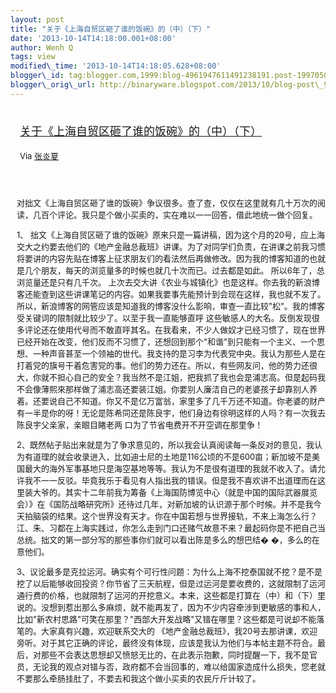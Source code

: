 ```yaml
--- 
layout: post 
title: "关于《上海自贸区砸了谁的饭碗》的（中）（下）"
date: '2013-10-14T14:18:00.001+08:00' 
author: Wenh Q
tags: view
modified\_time: '2013-10-14T14:18:05.628+08:00' 
blogger\_id: tag:blogger.com,1999:blog-4961947611491238191.post-1997050267783105726
blogger\_orig\_url: http://binaryware.blogspot.com/2013/10/blog-post\_9934.html
---
```

<div style="margin: 10px; padding: 5px;">

<div style="font-size: 18px;">

[关于《上海自贸区砸了谁的饭碗》的（中）（下）](http://blog.sina.com.cn/s/blog_55c5740f0101obpe.html)

</div>

<div style="font-size: 13px;">

Via [张炎夏](http://blog.sina.com.cn/yanxiazhang)

</div>

</div>

<div style="font-size: 13px; padding: 15px 0 10px 10px;">



对拙文《上海自贸区砸了谁的饭碗》争议很多。查了查，仅仅在这里就有几十万次的阅读，几百个评论。我只是个做小买卖的，实在难以一一回答，借此地统一做个回复。



1、
拙文《上海自贸区砸了谁的饭碗》原来只是一篇讲稿，因为这个月的20号，应上海交大之约要去他们的《地产金融总裁班》讲课。为了对同学们负责，在讲课之前我习惯将要讲的内容先贴在博客上征求朋友们的看法然后再做修改。因为我的博客知道的也就是几个朋友，每天的浏览量多的时候也就几十次而已。过去都是如此。
所以6年了，总浏览量还是只有几千次。
上次去交大讲《农业与城镇化》也是这样。你去我的新浪博客还能查到这些讲课笔记的内容。如果我要事先能预计到会现在这样，我也就不发了。所以，新浪博客的网管应该是知道我的博客没什么影响，审查一直比较"松"。我的博客受关键词的限制就比较少了。以至于我一直能够直呼
这些敏感人的大名。反倒发现很多评论还在使用代号而不敢直呼其名。在我看来，不少人做奴才已经习惯了，现在世界已经开始在改变，他们反而不习惯了，还想回到那个"和谐"到只能有一个主义、一个思想、一种声音甚至一个领袖的世代。我支持的是习李为代表党中央。我认为那些人是在打着党的旗号干着危害党的事。他们的势力还在。所以，有些网友问，他的势力还很大，你就不担心自己的安全？我当然不是江姐，把我抓了我也会是浦志高。但是起码我不会像薄熙來那样做了浦志高还要装江姐。你要别人廉洁自己的老婆孩子却靠别人养着。还要说自己不知道。你又不是亿万富翁，家里多了几千万还不知道。你老婆的财产有一半是你的呀！无论是陈希同还是陈良宇，他们身边有徐明这样的人吗？有一次我去陈良宇父亲家，亲眼目睹老两
口为了节省电费开不开空调在那里争！



2、既然帖子贴出来就是为了争求意见的，所以我会认真阅读每一条反对的意见，我认为有道理的就会收录进入，比如迪士尼的土地是116公顷的不是600亩；新加坡不是美国最大的海外军事基地只是海空基地等等。我认为不是很有道理的我就不收入了。请允许我不一一反驳。毕竟我乐于看见有人指出我的错误。但是我不喜欢讲不出道理而在这里装大爷的。其实十二年前我为筹备《上海国防博览中心（就是中国的国际武器展览会）》在《国防战略研究所》还待过几年，对新加坡的认识源于那个时候。并不是我今天拍脑袋的结果。这个世界没有天才。你在中国若想与世界接轨，不来上海怎么行？江、朱、习都在上海实践过，你怎么走到门口还赌气故意不来？最起码你是不把自己当总统。拙文的第一部分写的那些事你们就可以看出陈是多么的想巴结�
�，多么的在意他们。



3、议论最多是克拉运河。确实有个可行性问题：为什么上海不挖泰国就不挖？是不是挖了以后能够收回投资？你节省了三天航程，但是过运河是要收费的，这就限制了运河通行费的价格，也就限制了运河的开挖意义。本来，这些都是打算在（中）和（下）里说的。没想到惹出那么多麻烦，就不能再发了，因为不少内容牵涉到更敏感的事和人，比如"新农村思路"可笑在那里？"西部大开发战略"又错在哪里？这些都是可说却不能落笔的。大家真有兴趣，欢迎联系交大的
《地产金融总裁班》，我20号去那讲课，欢迎旁听。对于其它正确的评论，最终没有体现，应该是我认为他们与本帖主题不符合。最后，对那些不会表达思想却又愤怒无比的，在此表示抱歉，同时提醒一下，我不是官员，无论我的观点对错与否，政府都不会当回事的，难以给国家造成什么损失，您老就不要那么牵肠挂肚了，不要去和我这个做小买卖的农民斤斤计较了。

</div>
